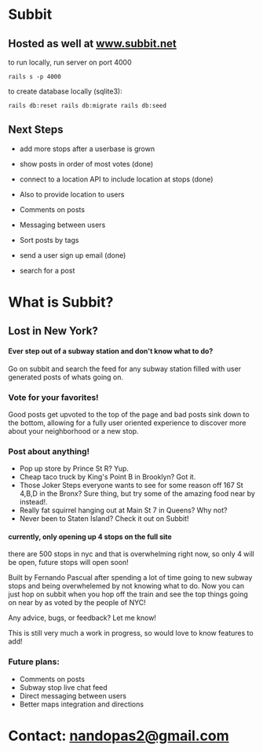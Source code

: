 # Subbit
## Hosted as well at www.subbit.net

to run locally, run server on port 4000
```
rails s -p 4000
```

to create database locally (sqlite3):

```
rails db:reset rails db:migrate rails db:seed
```
## Next Steps

* add more stops after a userbase is grown

* show posts in order of most votes (done)

* connect to a location API to include location at stops (done)

* Also to provide location to users

* Comments on posts

* Messaging between users

* Sort posts by tags

* send a user sign up email (done)

* search for a post

# What is Subbit?

## Lost in New York?

#### Ever step out of a subway station and don't know what to do?
Go on subbit and search the feed for any subway station filled with user generated posts of whats going on. 

### Vote for your favorites!
Good posts get upvoted to the top of the page and bad posts sink down to the bottom, allowing for a fully user oriented experience to discover more about your neighborhood or a new stop.

### Post about anything!
* Pop up store by Prince St R? Yup.
* Cheap taco truck by King's Point B in Brooklyn? Got it.
* Those Joker Steps everyone wants to see for some reason off 167 St 4,B,D in the Bronx? Sure thing, but try some of the amazing food near by instead!.
* Really fat squirrel hanging out at Main St 7 in Queens? Why not?
* Never been to Staten Island? Check it out on Subbit!

#### currently, only opening up 4 stops on the full site 
there are 500 stops in nyc and that is overwhelming right now, so only 4 will be open, future stops will open soon!

Built by Fernando Pascual after spending a lot of time going to new subway stops and being overwhelemed by not knowing what to do. Now you can just hop on subbit when you hop off the train and see the top things going on near by as voted by the people of NYC!

Any advice, bugs, or feedback? Let me know!

This is still very much a work in progress, so would love to know features to add!

### Future plans:
* Comments on posts
* Subway stop live chat feed
* Direct messaging between users
* Better maps integration and directions
# Contact: nandopas2@gmail.com